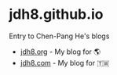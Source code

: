 jdh8.github.io
==============
Entry to Chen-Pang He's blogs

* [jdh8.org](https://jdh8.org) - My blog for 🌎
* [jdh8.com](https://jdh8.com) - My blog for 🇹🇼

